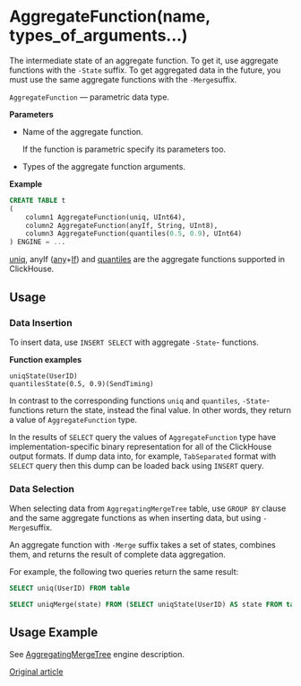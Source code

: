 <a name="data_type-aggregatefunction"></a>

# AggregateFunction(name, types_of_arguments...)

The intermediate state of an aggregate function. To get it, use aggregate functions with the `-State` suffix. To get aggregated data in the future, you must use the same aggregate functions with the `-Merge`suffix.

`AggregateFunction` — parametric data type.

**Parameters**

- Name of the aggregate function.

    If the function is parametric specify its parameters too.

- Types of the aggregate function arguments.

**Example**

```sql
CREATE TABLE t
(
    column1 AggregateFunction(uniq, UInt64),
    column2 AggregateFunction(anyIf, String, UInt8),
    column3 AggregateFunction(quantiles(0.5, 0.9), UInt64)
) ENGINE = ...
```

[uniq](../../query_language/agg_functions/reference.md#agg_function-uniq), anyIf ([any](../../query_language/agg_functions/reference.md#agg_function-any)+[If](../../query_language/agg_functions/combinators.md#agg-functions-combine-if)) and [quantiles](../../query_language/agg_functions/reference.md#agg_function-quantiles) are the aggregate functions supported in ClickHouse.

## Usage

### Data Insertion

To insert data, use `INSERT SELECT` with aggregate `-State`- functions.

**Function examples**

```
uniqState(UserID)
quantilesState(0.5, 0.9)(SendTiming)
```

In contrast to the corresponding functions `uniq` and `quantiles`, `-State`- functions return the state, instead the final value. In other words, they return a value of `AggregateFunction` type.

In the results of `SELECT` query the values of  `AggregateFunction` type have implementation-specific binary representation for all of the ClickHouse output formats. If dump data into, for example, `TabSeparated` format with `SELECT` query then this dump can be loaded back using `INSERT` query.

### Data Selection

When selecting data from `AggregatingMergeTree` table, use `GROUP BY` clause and the same aggregate functions as when inserting data, but using `-Merge`suffix.

An aggregate function with `-Merge` suffix takes a set of states, combines them, and returns the result of complete data aggregation.

For example, the following two queries return the same result:

```sql
SELECT uniq(UserID) FROM table

SELECT uniqMerge(state) FROM (SELECT uniqState(UserID) AS state FROM table GROUP BY RegionID)
```

## Usage Example

See [AggregatingMergeTree](../../operations/table_engines/aggregatingmergetree.md#table_engine-aggregatingmergetree) engine description.


[Original article](https://clickhouse.yandex/docs/en/data_types/nested_data_structures/aggregatefunction/) <!--hide-->
